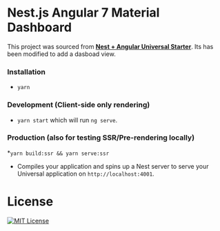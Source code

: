 # Nest.js Angular 7 Material Dashboard

This project was sourced from [**Nest + Angular Universal Starter**](https://github.com/kamilmysliwiec/universal-nest). Its has been modified to add a dasboad view.

### Installation
* `yarn`

### Development (Client-side only rendering)
* `yarn start` which will run `ng serve`.

### Production (also for testing SSR/Pre-rendering locally)
*`yarn build:ssr && yarn serve:ssr`
  - Compiles your application and spins up a Nest server to serve
your Universal application on `http://localhost:4001`.


# License
[![MIT License](https://img.shields.io/badge/license-MIT-blue.svg?style=flat)](/LICENSE)
